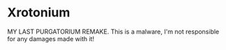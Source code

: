 # Xrotonium
MY LAST PURGATORIUM REMAKE. This is a malware, I'm not responsible for any damages made with it!
